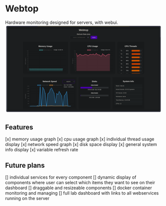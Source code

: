# Webtop
Hardware monitoring designed for servers, with webui.
![](res/Screenshot%20from%202024-12-29%2019-36-36.png)

## Features
[x] memory usage graph
[x] cpu usage graph
[x] individual thread usage display
[x] network speed graph
[x] disk space display
[x] general system info display
[x] variable refresh rate

## Future plans
[] individual services for every component
[] dynamic display of components where user can select which items they want to see on their dashboard
[] draggable and resizeable components
[] docker container monitoring and managing
[] full lab dashboard with links to all webservices running on the server
